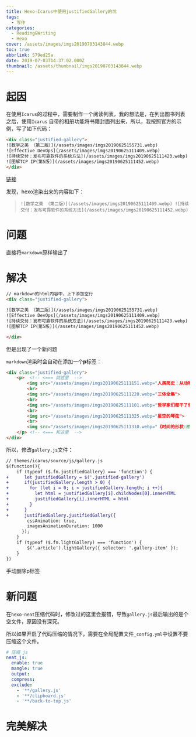 ```yaml
---
title: Hexo-Icarus中使用justifiedGallery的坑
tags:
  - 写作
categories:
  - Reading&Writing
  - Hexo
cover: /assets/images/imgs20190703143844.webp
toc: true
abbrlink: 579ed25a
date: 2019-07-03T14:37:02.000Z
thumbnail: /assets/thumbnail/imgs20190703143844.webp
---
```


# 起因

在使用`Icarus`的过程中，需要制作一个阅读列表，我的想法是，在列出图书列表之后，使用`Icarus`
自带的相册功能将书籍封面列出来，所以，我按照官方的示例，写了如下代码：

<!-- more -->

```html
<div class="justified-gallery">
![数学之美 （第二版）](/assets/images/imgs20190625155731.webp)
![Effective DevOps](/assets/images/imgs20190625111409.webp)
![持续交付：发布可靠软件的系统方法](/assets/images/imgs20190625111423.webp)
![图解TCP IP(第5版)](/assets/images/imgs20190625111452.webp)
</div>
```

[链接](https://blog.zhangruipeng.me/hexo-theme-icarus/Plugins/General/gallery-plugin/)

发现，hexo渲染出来的内容如下：

> `![数学之美 （第二版）](/assets/images/imgs20190625111409.webp) ![持续交付：发布可靠软件的系统方法](/assets/images/imgs20190625111452.webp)`

# 问题

直接将`markdown`原样输出了

# 解决

```html
// markdown的html内容中，上下添加空行
<div class="justified-gallery">

![数学之美 （第二版）](/assets/images/imgs20190625155731.webp)
![Effective DevOps](/assets/images/imgs20190625111409.webp)
![持续交付：发布可靠软件的系统方法](/assets/images/imgs20190625111423.webp)
![图解TCP IP(第5版)](/assets/images/imgs20190625111452.webp)

</div>
```

但是出现了一个新问题

`markdown`渲染时会自动在添加一个**p**标签：

```html
<div class="justified-gallery">
	<p>  <!-- <=== 就这里  -->
		<img src="/assets/images/imgs20190625111151.webp="人类简史：从动物到上帝">
		<br>
		<img src="/assets/images/imgs20190625111220.webp="三体全集">
		<br>
		<img src="/assets/images/imgs20190625111101.webp="哲学家们都干了些什么?">
		<br>
		<img src="/assets/images/imgs20190625111325.webp="星空的琴弦">
		<br>
		<img src="/assets/images/imgs20190625111310.webp="《时间的形状:相对论史话》(彩图升级版)">
	</p> <!-- <=== 和这里  -->
</div>
```

所以，修改`gallery.js`文件：

```diff
// themes/icarus/source/js/gallery.js
$(function(){
    if (typeof ($.fn.justifiedGallery) === 'function') {
+      let justifiedGallery = $('.justified-gallery')
+      if(justifiedGallery.length > 0) {
+        for (let i = 0; i < justifiedGallery.length; i ++){
+          let html = justifiedGallery[i].childNodes[0].innerHTML
+          justifiedGallery[i].innerHTML = html
+        }
+      }
+      justifiedGallery.justifiedGallery({
        cssAnimation: true,
        imagesAnimationDuration: 1000
      });
    }
    if (typeof ($.fn.lightGallery) === 'function') {
        $('.article').lightGallery({ selector: '.gallery-item' });
    }
})
```

手动删除p标签

# 新问题

在`hexo-neat`压缩代码时，修改过的这里会报错，导致`gallery.js`最后输出的是个空文件，原因没有深究。

所以如果开启了代码压缩的情况下，需要在全局配置文件`_config.yml`中设置不要压缩这个文件。

```yaml
# 压缩 js
neat_js:
  enable: true
  mangle: true
  output:
  compress:
  exclude:
    - '**/gallery.js'
    - '**/clipboard.js'
    - '**/back-to-top.js'
```

# 完美解决
